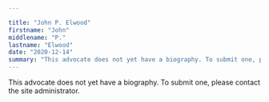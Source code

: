 ```yaml
---

title: "John P. Elwood"
firstname: "John"
middlename: "P."
lastname: "Elwood"
date: "2020-12-14"
summary: "This advocate does not yet have a biography. To submit one, please contact the site administrator."
---
```

This advocate does not yet have a biography. To submit one, please contact the site administrator.

